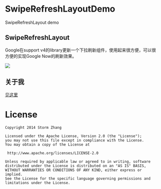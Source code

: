 SwipeRefreshLayoutDemo
======================

SwipeRefreshLayout demo

## SwipeRefreshLayout

Google在support v4的library更新一个下拉刷新组件，使用起来很方便，可以很方便的实现Google Now的刷新效果。

<img src="http://stormzhang.github.io/image/SwipeRefreshLayout.gif" />

## 关于我

[见这里](http://stormzhang.github.io/about.html)

License
============

    Copyright 2014 Storm Zhang

	Licensed under the Apache License, Version 2.0 (the "License");
	you may not use this file except in compliance with the License.
	You may obtain a copy of the License at

     http://www.apache.org/licenses/LICENSE-2.0

	Unless required by applicable law or agreed to in writing, software
	distributed under the License is distributed on an "AS IS" BASIS,
	WITHOUT WARRANTIES OR CONDITIONS OF ANY KIND, either express or implied.
	See the License for the specific language governing permissions and
	limitations under the License.